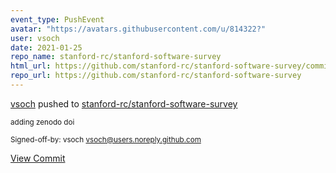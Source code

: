 ```yaml
---
event_type: PushEvent
avatar: "https://avatars.githubusercontent.com/u/814322?"
user: vsoch
date: 2021-01-25
repo_name: stanford-rc/stanford-software-survey
html_url: https://github.com/stanford-rc/stanford-software-survey/commit/b0cd968399d6765980f69b3c02154f0a44eaea45
repo_url: https://github.com/stanford-rc/stanford-software-survey
---
```


<a href='https://github.com/vsoch' target='_blank'>vsoch</a> pushed to <a href='https://github.com/stanford-rc/stanford-software-survey' target='_blank'>stanford-rc/stanford-software-survey</a>

<small>adding zenodo doi

Signed-off-by: vsoch <vsoch@users.noreply.github.com></small>

<a href='https://github.com/stanford-rc/stanford-software-survey/commit/b0cd968399d6765980f69b3c02154f0a44eaea45' target='_blank'>View Commit</a>